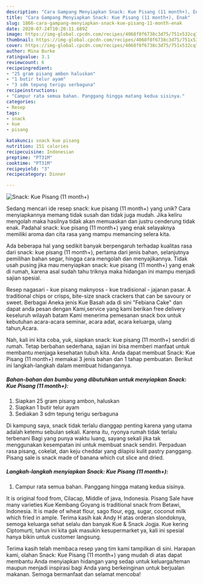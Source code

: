 ```yaml
---
description: "Cara Gampang Menyiapkan Snack: Kue Pisang (11 month+), Enak"
title: "Cara Gampang Menyiapkan Snack: Kue Pisang (11 month+), Enak"
slug: 1866-cara-gampang-menyiapkan-snack-kue-pisang-11-month-enak
date: 2020-07-24T10:20:11.689Z
image: https://img-global.cpcdn.com/recipes/4068f8f6738c3d75/751x532cq70/snack-kue-pisang-11-month-foto-resep-utama.jpg
thumbnail: https://img-global.cpcdn.com/recipes/4068f8f6738c3d75/751x532cq70/snack-kue-pisang-11-month-foto-resep-utama.jpg
cover: https://img-global.cpcdn.com/recipes/4068f8f6738c3d75/751x532cq70/snack-kue-pisang-11-month-foto-resep-utama.jpg
author: Mina Burke
ratingvalue: 3.1
reviewcount: 6
recipeingredient:
- "25 gram pisang ambon haluskan"
- "1 butir telur ayam"
- "3 sdm tepung terigu serbaguna"
recipeinstructions:
- "Campur rata semua bahan. Panggang hingga matang kedua sisinya."
categories:
- Resep
tags:
- snack
- kue
- pisang

katakunci: snack kue pisang 
nutrition: 151 calories
recipecuisine: Indonesian
preptime: "PT31M"
cooktime: "PT31M"
recipeyield: "3"
recipecategory: Dinner

---
```



![Snack: Kue Pisang (11 month+)](https://img-global.cpcdn.com/recipes/4068f8f6738c3d75/751x532cq70/snack-kue-pisang-11-month-foto-resep-utama.jpg)

Sedang mencari ide resep snack: kue pisang (11 month+) yang unik? Cara menyiapkannya memang tidak susah dan tidak juga mudah. Jika keliru mengolah maka hasilnya tidak akan memuaskan dan justru cenderung tidak enak. Padahal snack: kue pisang (11 month+) yang enak selayaknya memiliki aroma dan cita rasa yang mampu memancing selera kita.

Ada beberapa hal yang sedikit banyak berpengaruh terhadap kualitas rasa dari snack: kue pisang (11 month+), pertama dari jenis bahan, selanjutnya pemilihan bahan segar, hingga cara mengolah dan menyajikannya. Tidak usah pusing jika mau menyiapkan snack: kue pisang (11 month+) yang enak di rumah, karena asal sudah tahu triknya maka hidangan ini mampu menjadi sajian spesial.

Resep nagasari - kue pisang maknyoss - kue tradisional - jajanan pasar. A traditional chips or crisps, bite-size snack crackers that can be savoury or sweet. Berbagai Aneka jenis Kue Basah ada di sini &#34;Febiana Cake&#34; dan dapat anda pesan dengan Kami,service yang kami berikan free delivery keseluruh wilayah batam Kami menerima pemesanan snack box untuk kebutuhan acara-acara seminar, acara adat, acara keluarga, ulang tahun,Acara.


Nah, kali ini kita coba, yuk, siapkan snack: kue pisang (11 month+) sendiri di rumah. Tetap berbahan sederhana, sajian ini bisa memberi manfaat untuk membantu menjaga kesehatan tubuh kita. Anda dapat membuat Snack: Kue Pisang (11 month+) memakai 3 jenis bahan dan 1 tahap pembuatan. Berikut ini langkah-langkah dalam membuat hidangannya.

<!--inarticleads1-->

##### Bahan-bahan dan bumbu yang dibutuhkan untuk menyiapkan Snack: Kue Pisang (11 month+):

1. Siapkan 25 gram pisang ambon, haluskan
1. Siapkan 1 butir telur ayam
1. Sediakan 3 sdm tepung terigu serbaguna


Di kampung saya, snack tidak terlalu dianggap penting karena yang utama adalah ketemu sebulan sekali. Karena itu, nyonya rumah tidak terlalu terbenani Bagi yang punya waktu luang, sayang sekali jika tak menggunakan kesempatan ini untuk membuat snack sendiri. Perpaduan rasa pisang, cokelat, dan keju cheddar yang dilapisi kulit pastry panggang. Pisang sale is snack made of banana which cut slice and dried. 

<!--inarticleads2-->

##### Langkah-langkah menyiapkan Snack: Kue Pisang (11 month+):

1. Campur rata semua bahan. Panggang hingga matang kedua sisinya.


It is original food from, Cilacap, Middle of java, Indonesia. Pisang Sale have many varieties Kue Kembang Goyang is traditional snack from Betawi, Indonesia. It is made of wheat flour, sago flour, egg, sugar, coconut milk which fried in ample. Terima kasih kak Andy H atas orderan slondoknya, semoga keluarga sehat selalu dan banyak Kue &amp; Snack Jogja. Kue kering Ciptomurti, tahun ini kita gak masukin kesupermarket ya, kali ini spesial hanya bikin untuk customer langsung. 

Terima kasih telah membaca resep yang tim kami tampilkan di sini. Harapan kami, olahan Snack: Kue Pisang (11 month+) yang mudah di atas dapat membantu Anda menyiapkan hidangan yang sedap untuk keluarga/teman maupun menjadi inspirasi bagi Anda yang berkeinginan untuk berjualan makanan. Semoga bermanfaat dan selamat mencoba!
